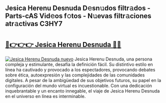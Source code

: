 ## Jesica Herenu Desnuda D𝚎sn𝚞dos filtr𝚊dos - Parts-cAS Vid𝚎os f𝚘tos - N𝚞evas filtr𝚊ciones atr𝚊ctivas C3HY7

# <h2><a href="http://mb2k5fb.tromn.icu/?c=Jesica+Herenu+Desnuda">🔗👉👉👉 Jesica Herenu Desnuda 🔗🔗</a></h2>

[![Jesica Herenu Desnuda nuevo](https://i.imgur.com/pEAQMta.gif)](http://mb2k5fb.tromn.icu/?c=Jesica+Herenu+Desnuda)
Jesica Herenu Desnuda, una persona compleja y estimulante, desafía la definición fácil. Su distintivo estilo en línea ha cautivado y provocado a los espectadores, provocando debates sobre ética, autoexpresión y las complejidades de las comunidades digitales. A pesar de la ambigüedad de sus objetivos futuros, su papel en la configuración del mundo virtual es incuestionable. Con una dedicación inquebrantable y un encanto innegable, el viaje de Jesica Herenu Desnuda en el universo en línea es interminable.
